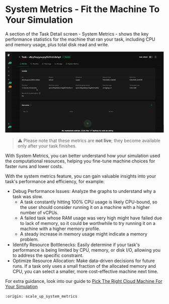 # System Metrics - Fit the Machine To Your Simulation

A section of the Task Detail screen - System Metrics - shows the key performance statistics for the machine that ran your task, including CPU and memory usage, plus total disk read and write.

![System Metrics](../_static/sys_metrics.gif)

>⚠️ Please note that these metrics are **not live**; they become available only after your task finishes.

With System Metrics, you can better understand how your simulation used the computational resources, helping you fine-tune machine choices for faster runs and lower costs.

With the system metrics feature, you can gain valuable insights into your task's performance and efficiency, for example:
- Debug Performance Issues: Analyze the graphs to understand why a task was slow. 
  - A task constantly hitting 100% CPU usage is likely CPU-bound, so the user should consider running it on a machine with a higher number of vCPUs.
  - A failed task whose RAM usage was very high might have failed due to lack of memory, so it could be worthwhile to try running it on a machine with a higher memory profile.
  - A steady increase in memory usage might indicate a memory problem.
- Identify Resource Bottlenecks: Easily determine if your task's performance is being limited by CPU, memory, or disk I/O, allowing you to address the specific constraint.
- Optimize Resource Allocation: Make data-driven decisions for future runs. If a task only uses a small fraction of the allocated memory and CPU, you can select a smaller, more cost-effective machine next time.

For extra guidance, look into our guide to [Pick The Right Cloud Machine For Your Simulation](https://inductiva.ai/guides/how-it-works/get-started/pick-cloud-machine)

```{banner_small}
:origin: scale_up_system_metrics
```
